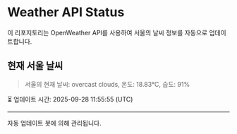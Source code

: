 
# Weather API Status

이 리포지토리는 OpenWeather API를 사용하여 서울의 날씨 정보를 자동으로 업데이트합니다.

## 현재 서울 날씨
> 서울의 현재 날씨: overcast clouds, 온도: 18.83°C, 습도: 91%

⏳ 업데이트 시간: 2025-09-28 11:55:55 (UTC)

---
자동 업데이트 봇에 의해 관리됩니다.
